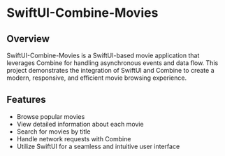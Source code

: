 # SwiftUI-Combine-Movies

## Overview
SwiftUI-Combine-Movies is a SwiftUI-based movie application that leverages Combine for handling asynchronous events and data flow. This project demonstrates the integration of SwiftUI and Combine to create a modern, responsive, and efficient movie browsing experience.

## Features
- Browse popular movies
- View detailed information about each movie
- Search for movies by title
- Handle network requests with Combine
- Utilize SwiftUI for a seamless and intuitive user interface
